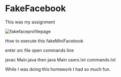 # FakeFacebook

This was my assignment 


![fakefaceprofilepage](https://user-images.githubusercontent.com/27926328/34426973-7fe63c94-ec4d-11e7-9bcf-6740d606873a.png)



How to execute this fakeMiniFacebook

enter src file
open commands line

javac Main.java
then
java Main users.txt commands.txt

While I was doing this homework I had so much fun. 
